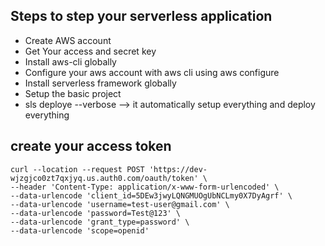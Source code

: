## Steps to step your serverless application

- Create AWS account
- Get Your access and secret key
- Install aws-cli globally
- Configure your aws account with aws cli using aws configure
- Install serverless framework globally
- Setup the basic project
- sls deploye --verbose --> it automatically setup everything and deploy everything

## create your access token

```
curl --location --request POST 'https://dev-wjzgjco0zt7qxjyq.us.auth0.com/oauth/token' \
--header 'Content-Type: application/x-www-form-urlencoded' \
--data-urlencode 'client_id=5DEw3jwyLQNGMUOgUbNCLmy0X7DyAgrf' \
--data-urlencode 'username=test-user@gmail.com' \
--data-urlencode 'password=Test@123' \
--data-urlencode 'grant_type=password' \
--data-urlencode 'scope=openid'

```
